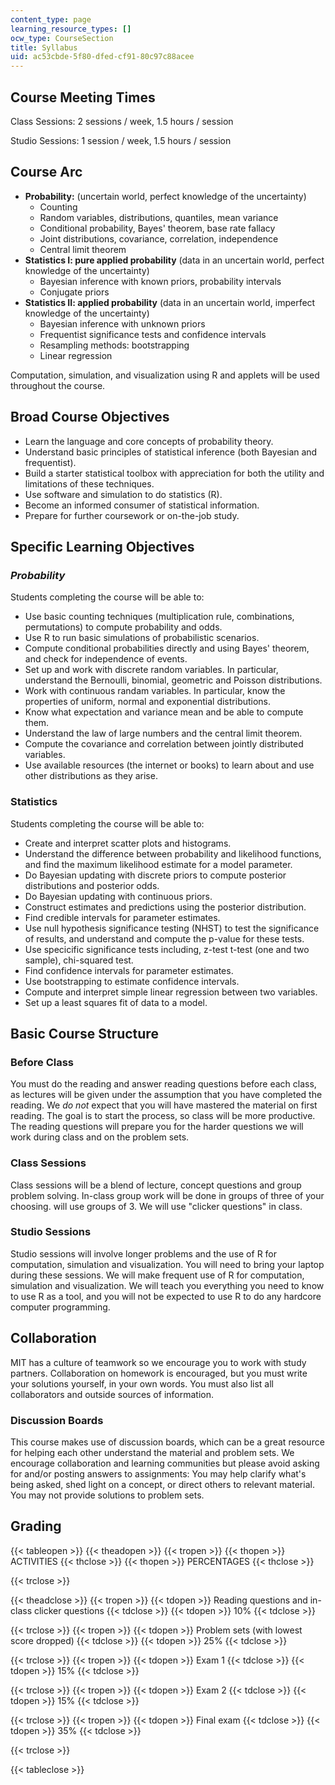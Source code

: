```yaml
---
content_type: page
learning_resource_types: []
ocw_type: CourseSection
title: Syllabus
uid: ac53cbde-5f80-dfed-cf91-80c97c88acee
---
```


Course Meeting Times
--------------------

Class Sessions: 2 sessions / week, 1.5 hours / session

Studio Sessions: 1 session / week, 1.5 hours / session

Course Arc
----------

*   **Probability:** (uncertain world, perfect knowledge of the uncertainty)
    *   Counting
    *   Random variables, distributions, quantiles, mean variance
    *   Conditional probability, Bayes' theorem, base rate fallacy
    *   Joint distributions, covariance, correlation, independence
    *   Central limit theorem
*   **Statistics I: pure applied probability** (data in an uncertain world, perfect knowledge of the uncertainty)
    *   Bayesian inference with known priors, probability intervals
    *   Conjugate priors
*   **Statistics II: applied probability** (data in an uncertain world, imperfect knowledge of the uncertainty)
    *   Bayesian inference with unknown priors
    *   Frequentist significance tests and confidence intervals
    *   Resampling methods: bootstrapping
    *   Linear regression

Computation, simulation, and visualization using R and applets will be used throughout the course.

Broad Course Objectives
-----------------------

*   Learn the language and core concepts of probability theory.
*   Understand basic principles of statistical inference (both Bayesian and frequentist).
*   Build a starter statistical toolbox with appreciation for both the utility and limitations of these techniques.
*   Use software and simulation to do statistics (R).
*   Become an informed consumer of statistical information.
*   Prepare for further coursework or on-the-job study.

Specific Learning Objectives
----------------------------

### _Probability_

Students completing the course will be able to:

*   Use basic counting techniques (multiplication rule, combinations, permutations) to compute probability and odds.
*   Use R to run basic simulations of probabilistic scenarios.
*   Compute conditional probabilities directly and using Bayes' theorem, and check for independence of events.
*   Set up and work with discrete random variables. In particular, understand the Bernoulli, binomial, geometric and Poisson distributions.
*   Work with continuous randam variables. In particular, know the properties of uniform, normal and exponential distributions.
*   Know what expectation and variance mean and be able to compute them.
*   Understand the law of large numbers and the central limit theorem.
*   Compute the covariance and correlation between jointly distributed variables.
*   Use available resources (the internet or books) to learn about and use other distributions as they arise.

### Statistics

Students completing the course will be able to:

*   Create and interpret scatter plots and histograms.
*   Understand the difference between probability and likelihood functions, and find the maximum likelihood estimate for a model parameter.
*   Do Bayesian updating with discrete priors to compute posterior distributions and posterior odds.
*   Do Bayesian updating with continuous priors.
*   Construct estimates and predictions using the posterior distribution.
*   Find credible intervals for parameter estimates.
*   Use null hypothesis significance testing (NHST) to test the significance of results, and understand and compute the p-value for these tests.
*   Use specicific significance tests including, z-test t-test (one and two sample), chi-squared test.
*   Find confidence intervals for parameter estimates.
*   Use bootstrapping to estimate confidence intervals.
*   Compute and interpret simple linear regression between two variables.
*   Set up a least squares fit of data to a model.

Basic Course Structure
----------------------

### Before Class

You must do the reading and answer reading questions before each class, as lectures will be given under the assumption that you have completed the reading. We _do not_ expect that you will have mastered the material on first reading. The goal is to start the process, so class will be more productive. The reading questions will prepare you for the harder questions we will work during class and on the problem sets.

### Class Sessions

Class sessions will be a blend of lecture, concept questions and group problem solving. In-class group work will be done in groups of three of your choosing. will use groups of 3. We will use "clicker questions" in class.

### Studio Sessions

Studio sessions will involve longer problems and the use of R for computation, simulation and visualization. You will need to bring your laptop during these sessions. We will make frequent use of R for computation, simulation and visualization. We will teach you everything you need to know to use R as a tool, and you will not be expected to use R to do any hardcore computer programming.

Collaboration
-------------

MIT has a culture of teamwork so we encourage you to work with study partners. Collaboration on homework is encouraged, but you must write your solutions yourself, in your own words. You must also list all collaborators and outside sources of information.

### Discussion Boards

This course makes use of discussion boards, which can be a great resource for helping each other understand the material and problem sets. We encourage collaboration and learning communities but please avoid asking for and/or posting answers to assignments: You may help clarify what's being asked, shed light on a concept, or direct others to relevant material. You may not provide solutions to problem sets.

Grading
-------

{{< tableopen >}}
{{< theadopen >}}
{{< tropen >}}
{{< thopen >}}
ACTIVITIES
{{< thclose >}}
{{< thopen >}}
PERCENTAGES
{{< thclose >}}

{{< trclose >}}

{{< theadclose >}}
{{< tropen >}}
{{< tdopen >}}
Reading questions and in-class clicker questions
{{< tdclose >}}
{{< tdopen >}}
10%
{{< tdclose >}}

{{< trclose >}}
{{< tropen >}}
{{< tdopen >}}
Problem sets (with lowest score dropped)
{{< tdclose >}}
{{< tdopen >}}
25%
{{< tdclose >}}

{{< trclose >}}
{{< tropen >}}
{{< tdopen >}}
Exam 1
{{< tdclose >}}
{{< tdopen >}}
15%
{{< tdclose >}}

{{< trclose >}}
{{< tropen >}}
{{< tdopen >}}
Exam 2
{{< tdclose >}}
{{< tdopen >}}
15%
{{< tdclose >}}

{{< trclose >}}
{{< tropen >}}
{{< tdopen >}}
Final exam
{{< tdclose >}}
{{< tdopen >}}
35%
{{< tdclose >}}

{{< trclose >}}

{{< tableclose >}}